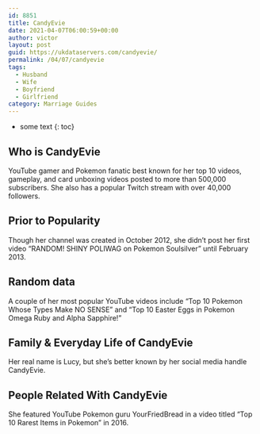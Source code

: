 ```yaml
---
id: 8851
title: CandyEvie
date: 2021-04-07T06:00:59+00:00
author: victor
layout: post
guid: https://ukdataservers.com/candyevie/
permalink: /04/07/candyevie
tags:
  - Husband
  - Wife
  - Boyfriend
  - Girlfriend
category: Marriage Guides
---
```


* some text
{: toc}


## Who is CandyEvie



YouTube gamer and Pokemon fanatic best known for her top 10 videos, gameplay, and card unboxing videos posted to more than 500,000 subscribers. She also has a popular Twitch stream with over 40,000 followers.

                
                
                
## Prior to Popularity



Though her channel was created in October 2012, she didn&#8217;t post her first video &#8220;RANDOM! SHINY POLIWAG on Pokemon Soulsilver&#8221; until February 2013.

                
                
                
## Random data



A couple of her most popular YouTube videos include &#8220;Top 10 Pokemon Whose Types Make NO SENSE&#8221; and &#8220;Top 10 Easter Eggs in Pokemon Omega Ruby and Alpha Sapphire!&#8221;

                
                
                
## Family & Everyday Life of CandyEvie



Her real name is Lucy, but she&#8217;s better known by her social media handle CandyEvie.

                
                
                
## People Related With CandyEvie



She featured YouTube Pokemon guru YourFriedBread in a video titled &#8220;Top 10 Rarest Items in Pokemon&#8221; in 2016.

                
              
            
          
          
          